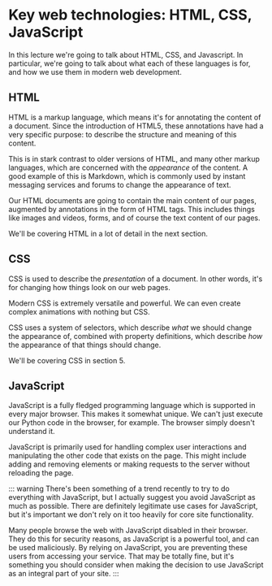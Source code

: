 # Key web technologies: HTML, CSS, JavaScript

In this lecture we're going to talk about HTML, CSS, and Javascript. In particular, we're going to talk about what each of these languages is for, and how we use them in modern web development.

## HTML

HTML is a markup language, which means it's for annotating the content of a document. Since the introduction of HTML5, these annotations have had a very specific purpose: to describe the structure and meaning of this content.

This is in stark contrast to older versions of HTML, and many other markup languages, which are concerned with the *appearance* of the content. A good example of this is Markdown, which is commonly used by instant messaging services and forums to change the appearance of text.

Our HTML documents are going to contain the main content of our pages, augmented by annotations in the form of HTML tags. This includes things like images and videos, forms, and of course the text content of our pages.

We'll be covering HTML in a lot of detail in the next section.

## CSS

CSS is used to describe the *presentation* of a document. In other words, it's for changing how things look on our web pages.

Modern CSS is extremely versatile and powerful. We can even create complex animations with nothing but CSS.

CSS uses a system of selectors, which describe *what* we should change the appearance of, combined with property definitions, which describe *how* the appearance of that things should change.

We'll be covering CSS in section 5.

## JavaScript

JavaScript is a fully fledged programming language which is supported in every major browser. This makes it somewhat unique. We can't just execute our Python code in the browser, for example. The browser simply doesn't understand it.

JavaScript is primarily used for handling complex user interactions and manipulating the other code that exists on the page. This might include adding and removing elements or making requests to the server without reloading the page.

::: warning
There's been something of a trend recently to try to do everything with JavaScript, but I actually suggest you avoid JavaScript as much as possible. There are definitely legitimate use cases for JavaScript, but it's important we don't rely on it too heavily for core site functionality.

Many people browse the web with JavaScript disabled in their browser. They do this for security reasons, as JavaScript is a powerful tool, and can be used maliciously. By relying on JavaScript, you are preventing these users from accessing your service. That may be totally fine, but it's something you should consider when making the decision to use JavaScript as an integral part of your site.
:::
